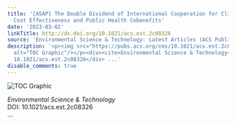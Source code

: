 ```yaml
---
title: '[ASAP] The Double Dividend of International Cooperation for Climate Mitigation
  Cost Effectiveness and Public Health Cobenefits'
date: '2023-03-02'
linkTitle: http://dx.doi.org/10.1021/acs.est.2c08326
source: 'Environmental Science & Technology: Latest Articles (ACS Publications)'
description: '<p><img src="https://pubs.acs.org/cms/10.1021/acs.est.2c08326/asset/images/medium/es2c08326_0005.gif"
  alt="TOC Graphic"/></p><div><cite>Environmental Science & Technology</cite></div><div>DOI:
  10.1021/acs.est.2c08326</div> ...'
disable_comments: true
---
```

<p><img src="https://pubs.acs.org/cms/10.1021/acs.est.2c08326/asset/images/medium/es2c08326_0005.gif" alt="TOC Graphic"/></p><div><cite>Environmental Science & Technology</cite></div><div>DOI: 10.1021/acs.est.2c08326</div> ...